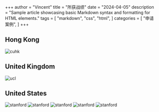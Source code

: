 +++
author = "Vincent"
title = "所获战绩"
date = "2024-04-05"
description = "Sample article showcasing basic Markdown syntax and formatting for HTML elements."
tags = [
    "markdown",
    "css",
    "html",
]
categories = [
    "申请案例",
]
+++

## Hong Kong
![cuhk](/img/offers/ucl.cuhk)

## United Kingdom
![ucl](/img/offers/ucl.png)

## United States

![stanford](/img/offers/stanford.png)
![stanford](/img/offers/chicago.png)
![stanford](/img/offers/uci.png)
![stanford](/img/offers/minesota.png)
![stanford](/img/offers/uconn.png)